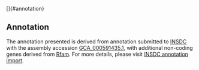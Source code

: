 []{#annotation}

Annotation
----------

The annotation presented is derived from annotation submitted to
[INSDC](http://www.insdc.org) with the assembly accession
[GCA\_000591435.1](http://www.ebi.ac.uk/ena/data/view/GCA_000591435.1),
with additional non-coding genes derived from
[Rfam](http://rfam.xfam.org/). For more details, please visit [INSDC
annotation
import](http://ensemblgenomes.org/info/data/insdc_annotation).
